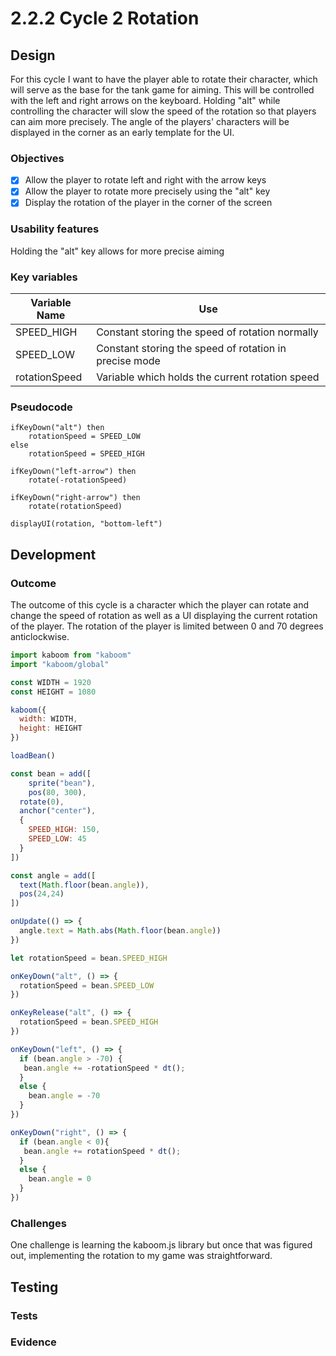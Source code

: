 # 2.2.2 Cycle 2 Rotation

## Design

For this cycle I want to have the player able to rotate their character, which will serve as the base for the tank game for aiming. This will be controlled with the left and right arrows on the keyboard. Holding "alt" while controlling the character will slow the speed of the rotation so that players can aim more precisely. The angle of the players' characters will be displayed in the corner as an early template for the UI.

### Objectives

* [x] Allow the player to rotate left and right with the arrow keys
* [x] Allow the player to rotate more precisely using the "alt" key
* [x] Display the rotation of the player in the corner of the screen

### Usability features

Holding the "alt" key allows for more precise aiming

### Key variables

| Variable Name | Use                                                    |
| ------------- | ------------------------------------------------------ |
| SPEED\_HIGH   | Constant storing the speed of rotation normally        |
| SPEED\_LOW    | Constant storing the speed of rotation in precise mode |
| rotationSpeed | Variable which holds the current rotation speed        |

### Pseudocode

```
ifKeyDown("alt") then 
    rotationSpeed = SPEED_LOW
else
    rotationSpeed = SPEED_HIGH

ifKeyDown("left-arrow") then
    rotate(-rotationSpeed)

ifKeyDown("right-arrow") then 
    rotate(rotationSpeed)

displayUI(rotation, "bottom-left")
```

## Development

### Outcome

The outcome of this cycle is a character which the player can rotate and change the speed of rotation as well as a UI displaying the current rotation of the player. The rotation of the player is limited between 0 and 70 degrees anticlockwise.

```javascript
import kaboom from "kaboom"
import "kaboom/global"

const WIDTH = 1920
const HEIGHT = 1080

kaboom({
  width: WIDTH,
  height: HEIGHT
})

loadBean()

const bean = add([
	sprite("bean"),
	pos(80, 300),
  rotate(0),
  anchor("center"),
  {
    SPEED_HIGH: 150,
    SPEED_LOW: 45
  }
])

const angle = add([
  text(Math.floor(bean.angle)),
  pos(24,24)
])

onUpdate(() => {
  angle.text = Math.abs(Math.floor(bean.angle))
})

let rotationSpeed = bean.SPEED_HIGH

onKeyDown("alt", () => {
  rotationSpeed = bean.SPEED_LOW
})

onKeyRelease("alt", () => {
  rotationSpeed = bean.SPEED_HIGH
})

onKeyDown("left", () => {
  if (bean.angle > -70) {
   bean.angle += -rotationSpeed * dt(); 
  }
  else {
    bean.angle = -70
  }
})

onKeyDown("right", () => {
  if (bean.angle < 0){
   bean.angle += rotationSpeed * dt(); 
  }
  else {
    bean.angle = 0
  }
})
```

### Challenges

One challenge is learning the kaboom.js library but once that was figured out, implementing the rotation to my game was straightforward.

## Testing

### Tests

### Evidence
